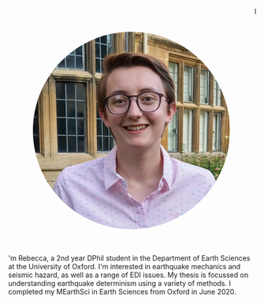 <a href="url"><img src="Images/headshot colquhoun.jpeg" height="400 px" width="400 px" style="border-radius:50%" align='Left' HSPACE = "50" VSPACE ="50"></a>

I'm Rebecca, a 2nd year DPhil student in the Department of Earth Sciences at the University of Oxford. I'm interested in earthquake mechanics and seismic hazard, as well as a range of EDI issues. My thesis is focussed on understanding earthquake determinism using a variety of methods.
I completed my MEarthSci in Earth Sciences from Oxford in June 2020. 
